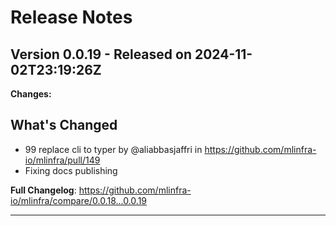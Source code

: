 # Release Notes

## Version 0.0.19 - Released on 2024-11-02T23:19:26Z

**Changes:**

## What's Changed
* 99 replace cli to typer by @aliabbasjaffri in https://github.com/mlinfra-io/mlinfra/pull/149
* Fixing docs publishing


**Full Changelog**: https://github.com/mlinfra-io/mlinfra/compare/0.0.18...0.0.19

---

